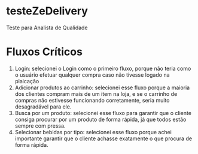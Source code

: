 # testeZeDelivery
Teste para Analista de Qualidade

# Fluxos Críticos
1. Login: selecionei o Login como o primeiro fluxo, porque não teria como o usuário efetuar qualquer compra caso não tivesse logado na plaicação
2. Adicionar produtos ao carrinho: selecionei esse fluxo porque a maioria dos clientes compram mais de um item na loja, e se o carrinho de compras não
estivesse funcionando corretamente, seria muito desagradável para ele.
3. Busca por um produto: selecionei esse fluxo para garantir que o cliente consiga procurar por um produto de forma rápida, já que todos estão sempre com
pressa.
4. Selecionar bebidas por tipo: selecionei esse fluxo porque achei importante garantir que o cliente achasse exatamente o que procura de forma rápida.
